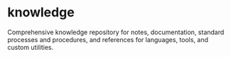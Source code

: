 # knowledge
Comprehensive knowledge repository for notes, documentation, standard processes and procedures, and references for languages, tools, and custom utilities.
